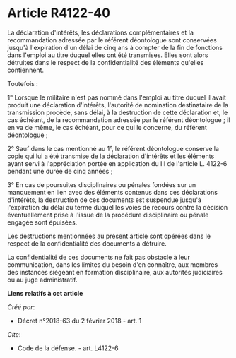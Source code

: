 # Article R4122-40

La déclaration d'intérêts, les déclarations complémentaires et la recommandation adressée par le référent déontologue sont
conservées jusqu'à l'expiration d'un délai de cinq ans à compter de la fin de fonctions dans l'emploi au titre duquel elles
ont été transmises. Elles sont alors détruites dans le respect de la confidentialité des éléments qu'elles contiennent. 

Toutefois : 

1° Lorsque le militaire n'est pas nommé dans l'emploi au titre duquel il avait produit une déclaration d'intérêts, l'autorité
de nomination destinataire de la transmission procède, sans délai, à la destruction de cette déclaration et, le cas échéant,
de la recommandation adressée par le référent déontologue ; il en va de même, le cas échéant, pour ce qui le concerne, du
référent déontologue ; 

2° Sauf dans le cas mentionné au 1°, le référent déontologue conserve la copie qui lui a été transmise de la déclaration
d'intérêts et les éléments ayant servi à l'appréciation portée en application du III de l'article L. 4122-6 pendant une durée
de cinq années ; 

3° En cas de poursuites disciplinaires ou pénales fondées sur un manquement en lien avec des éléments contenus dans ces
déclarations d'intérêts, la destruction de ces documents est suspendue jusqu'à l'expiration du délai au terme duquel les
voies de recours contre la décision éventuellement prise à l'issue de la procédure disciplinaire ou pénale engagée sont
épuisées. 

Les destructions mentionnées au présent article sont opérées dans le respect de la confidentialité des documents à détruire. 

La confidentialité de ces documents ne fait pas obstacle à leur communication, dans les limites du besoin d'en connaître, aux
membres des instances siégeant en formation disciplinaire, aux autorités judiciaires ou au juge administratif.

**Liens relatifs à cet article**

_Créé par_:

  - Décret n°2018-63 du 2 février 2018 - art. 1

_Cite_:

  - Code de la défense. - art. L4122-6
